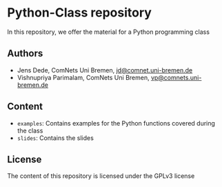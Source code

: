 Python-Class repository
=======================

In this repository, we offer the material for a Python programming class

Authors
-------

* Jens Dede, ComNets Uni Bremen, <jd@comnet.uni-bremen.de>
* Vishnupriya Parimalam, ComNets Uni Bremen, <vp@comnets.uni-bremen.de>

Content
-------

* `examples`: Contains examples for the Python functions covered during the
  class
* `slides`: Contains the slides

License
-------

The content of this repository is licensed under the GPLv3 license

